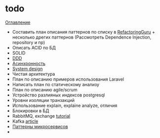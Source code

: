 todo
============
[Оглавление](../README.md)

- Составить план описания паттернов по списку в [RefactoringGuru](https://github.com/RefactoringGuru/design-patterns-php) + несколько дрегих паттернов (Рассмотреть Dependence Injection, repository и пр)
- Описать ACID по БД
- SOLID
- [DDD](https://habr.com/ru/companies/dododev/articles/489352/)
- [Асинхронность](https://habr.com/ru/companies/jugru/articles/446562/)
- [System design](https://habr.com/ru/companies/jugru/articles/446562/)
- Чистая архитектура
- План по описанию примеров использования Laravel
- Написать план по статическому анализу
- План по описанию agile/scrum
- Устройство разлияных индексов postgresql
- Уровни изоляции транзакций
- Использование explain, explaine analyze, отличия
- Блокировки в БД
- RabbitMQ, exchange [tutorial](https://www.rabbitmq.com/tutorials)
- Kafka [article](https://habr.com/ru/companies/itsumma/articles/416629/)
-  [Паттерны микросервисов](https://cloud.vk.com/blog/26-osnovnyh-patternov-mikroservisnoj-razrabotki)
- 